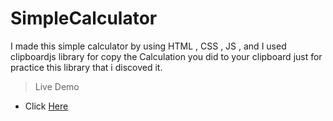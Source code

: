 # SimpleCalculator
I made this simple calculator by using HTML , CSS , JS , and I used clipboardjs library for copy the Calculation you did to your clipboard just for practice this library that i discoved it.
> Live Demo
* Click [Here](https://monsef1234.github.io/SimpleCalculator/)

